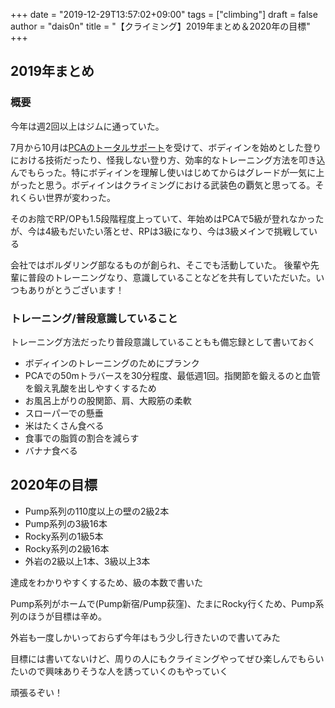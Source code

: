 +++
date = "2019-12-29T13:57:02+09:00"
tags = ["climbing"]
draft = false
author = "dais0n"
title = "【クライミング】2019年まとめ＆2020年の目標"
+++

## 2019年まとめ

### 概要
今年は週2回以上はジムに通っていた。

7月から10月は[PCAのトータルサポート](https://pump-climbing.com/pca/contactform/)を受けて、ボディインを始めとした登りにおける技術だったり、怪我しない登り方、効率的なトレーニング方法を叩き込んでもらった。特にボディインを理解し使いはじめてからはグレードが一気に上がったと思う。ボディインはクライミングにおける武装色の覇気と思ってる。それくらい世界が変わった。

そのお陰でRP/OPも1.5段階程度上っていて、年始めはPCAで5級が登れなかったが、今は4級もだいたい落とせ、RPは3級になり、今は3級メインで挑戦している

会社ではボルダリング部なるものが創られ、そこでも活動していた。
後輩や先輩に普段のトレーニングなり、意識していることなどを共有していただいた。いつもありがとうございます！

### トレーニング/普段意識していること

トレーニング方法だったり普段意識していることもも備忘録として書いておく

- ボディインのトレーニングのためにプランク
- PCAでの50mトラバースを30分程度、最低週1回。指関節を鍛えるのと血管を鍛え乳酸を出しやすくするため
- お風呂上がりの股関節、肩、大殿筋の柔軟
- スローパーでの懸垂
- 米はたくさん食べる
- 食事での脂質の割合を減らす
- バナナ食べる

## 2020年の目標
- Pump系列の110度以上の壁の2級2本
- Pump系列の3級16本
- Rocky系列の1級5本
- Rocky系列の2級16本
- 外岩の2級以上1本、3級以上3本

達成をわかりやすくするため、級の本数で書いた

Pump系列がホームで(Pump新宿/Pump荻窪)、たまにRocky行くため、Pump系列のほうが目標は辛め。

外岩も一度しかいっておらず今年はもう少し行きたいので書いてみた

目標には書いてないけど、周りの人にもクライミングやってぜひ楽しんでもらいたいので興味ありそうな人を誘っていくのもやっていく

頑張るぞい！

